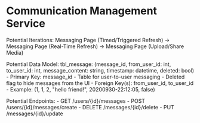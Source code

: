 # Communication Management Service

Potential Iterations:
		Messaging Page (Timed/Triggered Refresh) -> Messaging Page (Real-Time Refresh) -> Messaging Page (Upload/Share Media)

Potential Data Model:
		tbl_message: (message_id, from_user_id: int, to_user_id: int, message_content: string, timestamp: datetime, deleted: bool)
			- Primary Key: message_id
			- Table for user-to-user messaging
			- Deleted flag to hide messages from the UI
			- Foreign Key(s): from_user_id, to_user_id
			- Example: (1, 1, 2, "hello friend!", 20200930-22:12:05, false)

Potential Endpoints:
		- GET /users/{id}/messages
		- POST /users/{id}/messages/create
		- DELETE /messages/{id}/delete
		- PUT /messages/{id}/update